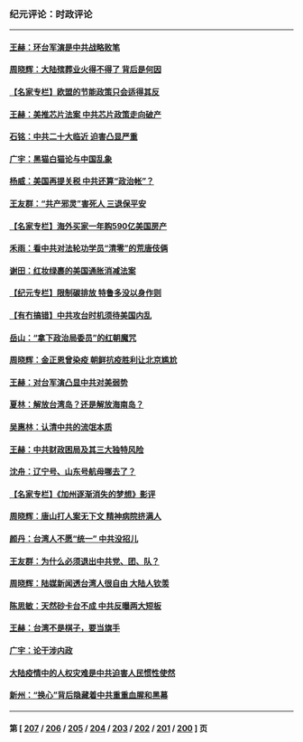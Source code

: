 ### 纪元评论：时政评论
---
#### [王赫：环台军演是中共战略败笔](../../pages/nsc1025/n13801726.md) 
#### [周晓辉：大陆殡葬业火得不得了 背后是何因](../../pages/nsc1025/n13801969.md) 
#### [【名家专栏】欧盟的节能政策只会适得其反](../../pages/nsc1025/n13801118.md) 
#### [王赫：美推芯片法案 中共芯片政策走向破产](../../pages/nsc1025/n13801025.md) 
#### [石铭：中共二十大临近 迫害凸显严重](../../pages/nsc1025/n13800931.md) 
#### [广宇：黑猫白猫论与中国乱象](../../pages/nsc1025/n13800888.md) 
#### [杨威：美国再提关税 中共还算“政治帐”？](../../pages/nsc1025/n13800728.md) 
#### [王友群：“共产邪灵”害死人 三退保平安](../../pages/nsc1025/n13800621.md) 
#### [【名家专栏】海外买家一年购590亿美国房产](../../pages/nsc1025/n13800325.md) 
#### [禾雨：看中共对法轮功学员“清零”的荒唐伎俩](../../pages/nsc1025/n13800624.md) 
#### [谢田：红妆绿裹的美国通胀消减法案](../../pages/nsc1025/n13800476.md) 
#### [【纪元专栏】限制碳排放 特鲁多没以身作则](../../pages/nsc1025/n13800527.md) 
#### [【有冇搞错】中共攻台时机须待美国内乱](../../pages/nsc1025/n13800361.md) 
#### [岳山：“拿下政治局委员”的红朝魔咒](../../pages/nsc1025/n13800177.md) 
#### [周晓辉：金正恩曾染疫 朝鲜抗疫胜利让北京尴尬](../../pages/nsc1025/n13800303.md) 
#### [王赫：对台军演凸显中共对美弱势](../../pages/nsc1025/n13800137.md) 
#### [夏林：解放台湾岛？还是解放海南岛？](../../pages/nsc1025/n13799867.md) 
#### [吴惠林：认清中共的流氓本质](../../pages/nsc1025/n13799821.md) 
#### [王赫：中共财政困局及其三大独特风险](../../pages/nsc1025/n13799127.md) 
#### [沈舟：辽宁号、山东号航母哪去了？](../../pages/nsc1025/n13799214.md) 
#### [【名家专栏】《加州逐渐消失的梦想》影评](../../pages/nsc1025/n13798871.md) 
#### [周晓辉：唐山打人案无下文 精神病院挤满人](../../pages/nsc1025/n13799021.md) 
#### [颜丹：台湾人不愿“统一” 中共没招儿](../../pages/nsc1025/n13799015.md) 
#### [王友群：为什么必须退出中共党、团、队？](../../pages/nsc1025/n13798253.md) 
#### [周晓辉：陆媒新闻透台湾人很自由 大陆人钦羡](../../pages/nsc1025/n13798778.md) 
#### [陈思敏：天然砂卡台不成 中共反曝两大短板](../../pages/nsc1025/n13798601.md) 
#### [王赫：台湾不是棋子，要当旗手](../../pages/nsc1025/n13798459.md) 
#### [广宇：论干涉内政](../../pages/nsc1025/n13798407.md) 
#### [大陆疫情中的人权灾难是中共迫害人民惯性使然](../../pages/nsc1025/n13798386.md) 
#### [新州：“换心”背后隐藏着中共重重血腥和黑幕](../../pages/nsc1025/n13798376.md) 

---
#### 第 [ [207](./207.md) / [206](./206.md) / [205](./205.md) / [204](./204.md) / [203](./203.md) / [202](./202.md) / [201](./201.md) / [200](./200.md) ] 页
